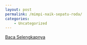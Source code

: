 ```yaml
---
layout: post
permalink: /mimpi-naik-sepatu-roda/
categories:
    - Uncategorized
---
```


[Baca Selengkapnya](/09)